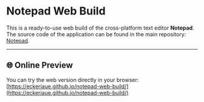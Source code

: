 # Notepad Web Build

This is a ready-to-use web build of the cross-platform text editor **Notepad**.
The source code of the application can be found in the main repository: [Notepad](https://github.com/eckeriaue/notepad/).

---

## 🌐 Online Preview

You can try the web version directly in your browser:
[https://eckeriaue.github.io/notepad-web-build/](https://eckeriaue.github.io/notepad-web-build/)
